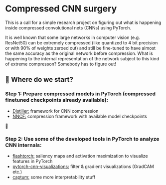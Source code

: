 # Compressed CNN surgery

This is a call for a simple research project on figuring out what is happening inside compressed convolutional nets (CNNs) using PyTorch. 

It is well known that some large networks in computer vision (e.g. ResNet50) can be extremely compressed (like quantized to 4 bit precision or with 90% of weights zeroed out) and still be fine-tuned to have almost the same accuracy as the original network before compression. What is happening to the internal representation of the network subject to this kind of extreme compresson? Somebody has to figure out!

## :memo: Where do we start?

### Step 1: Prepare compressed models in PyTorch (compressed finetuned checkpoints already available):

- [Distiller:](https://github.com/NervanaSystems/distiller) framework for CNN compression
- [NNCF:](https://github.com/openvinotoolkit/nncf_pytorch) compression framework with available model checkpoints

:rocket: 

### Step 2: Use some of the developed tools in PyTorch to analyze CNN internals:
- [flashtorch:](https://github.com/MisaOgura/flashtorch) saliency maps and activation maximization to visualize features in PyTorch
- [pytorch-cnn-visualizations:](https://github.com/utkuozbulak/pytorch-cnn-visualizations) filter & gradient visualizations (GradCAM etc.)
- [captum:](https://github.com/pytorch/captum) some more interpretability stuff
